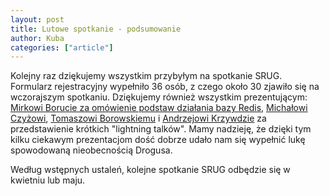 ```yaml
---
layout: post
title: Lutowe spotkanie - podsumowanie
author: Kuba
categories: ["article"]
---
```


Kolejny raz dziękujemy wszystkim przybyłym na spotkanie SRUG. Formularz
rejestracyjny wypełniło 36 osób, z czego około 30 zjawiło się na
wczorajszym spotkaniu. Dziękujemy również wszystkim prezentującym:
[Mirkowi Borucie za omówienie podstaw działania bazy
Redis](/assets/miroslaw-boruta-redis-wprowadzenie.pdf),
[Michałowi
Czyżowi](/assets/michal-czyz-beyond-cucumber.pdf),
[Tomaszowi
Borowskiemu](/assets/tomasz-borowski-generating-beautiful-pdf-files.pdf)
i [Andrzejowi
Krzywdzie](/assets/andrzej-krzywda-rails-and-dci.txt) za
przedstawienie krótkich "lightning talków". Mamy nadzieję, że dzięki tym
kilku ciekawym prezentacjom dość dobrze udało nam się wypełnić lukę
spowodowaną nieobecnością Drogusa.

Według wstępnych ustaleń, kolejne spotkanie SRUG odbędzie się w kwietniu
lub maju.
